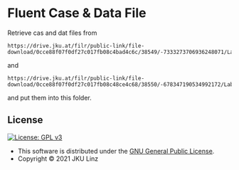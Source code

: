 # Fluent Case & Data File

Retrieve cas and dat files from 

    https://drive.jku.at/filr/public-link/file-download/0cce88f07f0df27c017fb08c4bad4c6c/38549/-7333273706936248071/LabScale_FB.cas.h5

and

    https://drive.jku.at/filr/public-link/file-download/0cce88f07f0df27c017fb08c48ce4c68/38550/-678347190534992172/LabScale_FB.dat.h5
    
and put them into this folder.

## License

[![License: GPL v3](https://img.shields.io/badge/License-GPL%20v3-blue.svg)](https://www.gnu.org/licenses/gpl-3.0.html)

- This software is distributed under the [GNU General Public License](https://www.gnu.org/licenses/gpl-3.0.html).
- Copyright © 2021 JKU Linz
